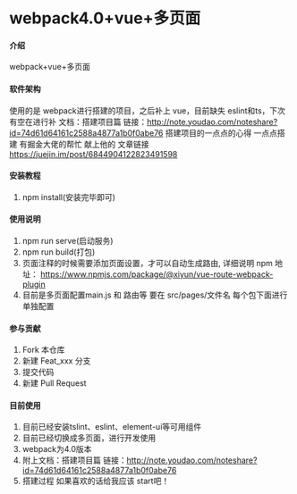 # webpack4.0+vue+多页面

#### 介绍
webpack+vue+多页面

#### 软件架构
使用的是 webpack进行搭建的项目，之后补上 vue，目前缺失 eslint和ts，下次有空在进行补
文档：搭建项目篇
链接：http://note.youdao.com/noteshare?id=74d61d64161c2588a4877a1b0f0abe76
搭建项目的一点点的心得 一点点搭建 有掘金大佬的帮忙
献上他的 文章链接 https://juejin.im/post/6844904122823491598

#### 安装教程

1.  npm install(安装完毕即可)

#### 使用说明

1.  npm run serve(启动服务)
2.  npm run build(打包)
3.  页面注释的时候需要添加页面设置，才可以自动生成路由, 详细说明 npm 地址： https://www.npmjs.com/package/@xiyun/vue-route-webpack-plugin
4.  目前是多页面配置main.js 和 路由等 要在 src/pages/文件名 每个包下面进行单独配置

#### 参与贡献

1.  Fork 本仓库
2.  新建 Feat_xxx 分支
3.  提交代码
4.  新建 Pull Request


#### 目前使用

1.  目前已经安装tslint、eslint、element-ui等可用组件
2.  目前已经切换成多页面，进行开发使用
3.  webpack为4.0版本
4. 附上文档：搭建项目篇
链接：http://note.youdao.com/noteshare?id=74d61d64161c2588a4877a1b0f0abe76
5. 搭建过程 如果喜欢的话给我应该 start吧！
